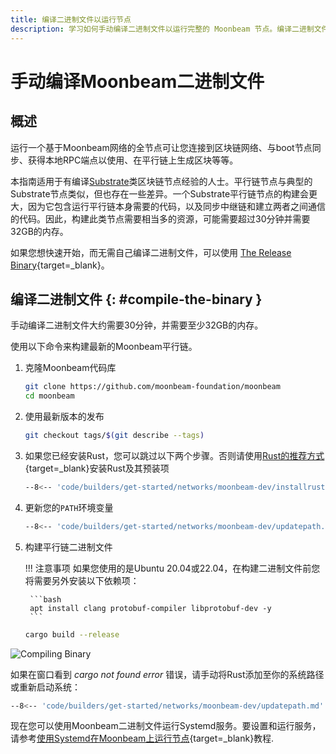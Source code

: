 ```yaml
---
title: 编译二进制文件以运行节点
description: 学习如何手动编译二进制文件以运行完整的 Moonbeam 节点。编译二进制文件大约需要 30 分钟，并需要至少 32GB 的内存。
---
```


# 手动编译Moonbeam二进制文件

## 概述

运行一个基于Moonbeam网络的全节点可让您连接到区块链网络、与boot节点同步、获得本地RPC端点以使用、在平行链上生成区块等等。

本指南适用于有编译[Substrate](https://substrate.dev/)类区块链节点经验的人士。平行链节点与典型的Substrate节点类似，但也存在一些差异。一个Substrate平行链节点的构建会更大，因为它包含运行平行链本身需要的代码，以及同步中继链和建立两者之间通信的代码。因此，构建此类节点需要相当多的资源，可能需要超过30分钟并需要32GB的内存。

如果您想快速开始，而无需自己编译二进制文件，可以使用 [The Release Binary](/node-operators/networks/run-a-node/systemd){target=_blank}。

## 编译二进制文件 {: #compile-the-binary }

手动编译二进制文件大约需要30分钟，并需要至少32GB的内存。

使用以下命令来构建最新的Moonbeam平行链。

1. 克隆Moonbeam代码库

    ```bash
    git clone https://github.com/moonbeam-foundation/moonbeam
    cd moonbeam
    ```

2. 使用最新版本的发布

    ```bash
    git checkout tags/$(git describe --tags)
    ```

3. 如果您已经安装Rust，您可以跳过以下两个步骤。否则请使用[Rust的推荐方式](https://www.rust-lang.org/tools/install){target=_blank}安装Rust及其预装项

    ```bash
    --8<-- 'code/builders/get-started/networks/moonbeam-dev/installrust.md'
    ```

4. 更新您的`PATH`环境变量 

    ```bash
    --8<-- 'code/builders/get-started/networks/moonbeam-dev/updatepath.md'
    ```

5. 构建平行链二进制文件

    !!! 注意事项
        如果您使用的是Ubuntu 20.04或22.04，在构建二进制文件前您将需要另外安装以下依赖项：

        ```bash
        apt install clang protobuf-compiler libprotobuf-dev -y 
        ```

    ```bash
    cargo build --release
    ```

![Compiling Binary](/images/node-operators/networks/run-a-node/compile-binary/full-node-binary-1.png)

如果在窗口看到  _cargo not found error_ 错误，请手动将Rust添加至你的系统路径或重新启动系统：

```bash
--8<-- 'code/builders/get-started/networks/moonbeam-dev/updatepath.md'
```

现在您可以使用Moonbeam二进制文件运行Systemd服务。要设置和运行服务，请参考[使用Systemd在Moonbeam上运行节点](/node-operators/networks/run-a-node/systemd){target=_blank}教程.